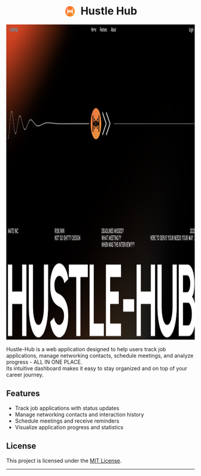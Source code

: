 <h1 align="center">
  <img src="public/assets/logo.png" alt="Hustle-Hub Logo" width="32" height="32" style="display: inline-block; vertical-align: text-bottom; margin-right: 6px;"/>
  <span style="display: inline-block; vertical-align: text-bottom;">Hustle Hub</span>
</h1>

<img width="1486" height="840" alt="frontpage" src="public/assets/frontpage.png" />


Hustle-Hub is a web application designed to help users track job applications, manage networking contacts, schedule meetings, and analyze progress - ALL IN ONE PLACE.  
Its intuitive dashboard makes it easy to stay organized and on top of your career journey.

## Features

- Track job applications with status updates
- Manage networking contacts and interaction history
- Schedule meetings and receive reminders
- Visualize application progress and statistics


## License

This project is licensed under the [MIT License](LICENSE).

---
